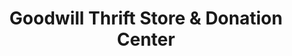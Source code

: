 ---
title: "Goodwill Thrift Store & Donation Center"
url: /shawnee/goodwill-thrift-store-and-donation-center/
shop: charity
---